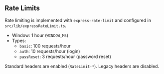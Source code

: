 ## Rate Limits

Rate limiting is implemented with `express-rate-limit` and configured in `src/lib/expressRateLimit.ts`.

- Window: 1 hour (`WINDOW_MS`)
- Types:
  - `basic`: 100 requests/hour
  - `auth`: 10 requests/hour (login)
  - `passReset`: 3 requests/hour (password reset)

Standard headers are enabled (`RateLimit-*`). Legacy headers are disabled.

